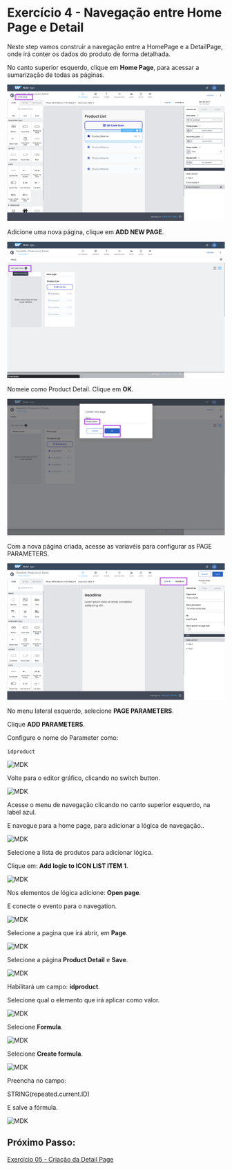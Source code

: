 # Exercício 4 - Navegação entre Home Page e Detail

Neste step vamos construir a navegação entre a HomePage e a DetailPage, onde irá conter os dados do produto de forma detalhada.

No canto superior esquerdo, clique em __Home Page__, para acessar a sumarização de todas as páginas.

![MDK](images/img1.png)

Adicione uma nova página, clique em __ADD NEW PAGE__.

![MDK](images/img2.png)

Nomeie como Product Detail.
Clique em __OK__.

![MDK](images/img3.png)

Com a nova página criada, acesse as variavéis para configurar as PAGE PARAMETERS.

![MDK](images/img4.png)

No menu lateral esquerdo, selecione __PAGE PARAMETERS__.

Clique __ADD PARAMETERS__.

Configure o nome do Parameter como:

```idproduct```

![MDK](images/img5.png)

Volte para o editor gráfico, clicando no switch button.

![MDK](images/img6.png)

Acesse o menu de navegação clicando no canto superior esquerdo, na label azul.

E navegue para a home page, para adicionar a lógica de navegação..

![MDK](images/img7.png)

Selecione a lista de produtos para adicionar lógica.

Clique em: __Add logic to ICON LIST ITEM 1__.

![MDK](images/img8.png)

Nos elementos de lógica adicione: __Open page__.

E conecte o evento para o navegation.

![MDK](images/img9.png)

Selecione a pagina que irá abrir, em __Page__.

![MDK](images/img10.png)

Selecione a página __Product Detail__ e __Save__.

![MDK](images/img11.png)

Habilitará um campo: __idproduct__.

Selecione qual o elemento que irá aplicar como valor.

![MDK](images/img12.png)

Selecione __Formula__.

![MDK](images/img13.png)

Selecione __Create formula__.

![MDK](images/img14.png)

Preencha no campo:

STRING(repeated.current.ID)

E salve a fórmula.

![MDK](images/img15.png)

## Próximo Passo:
[Exercício 05 - Criação da Detail Page](/exercises/ex5/README.md)